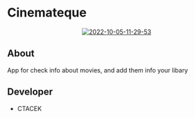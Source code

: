 # Cinemateque

<p align="center">
      <a href="https://ibb.co/17WX1vP"><img src="https://i.ibb.co/17WX1vP/2022-10-05-11-29-53.jpg" alt="2022-10-05-11-29-53" border="0"></a>
</p>


## About

App for check info about movies, and add them info your libary


## Developer

- CTACEK
